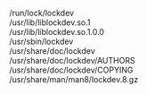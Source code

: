 /run/lock/lockdev  
/usr/lib/liblockdev.so.1  
/usr/lib/liblockdev.so.1.0.0  
/usr/sbin/lockdev  
/usr/share/doc/lockdev  
/usr/share/doc/lockdev/AUTHORS  
/usr/share/doc/lockdev/COPYING  
/usr/share/man/man8/lockdev.8.gz  

